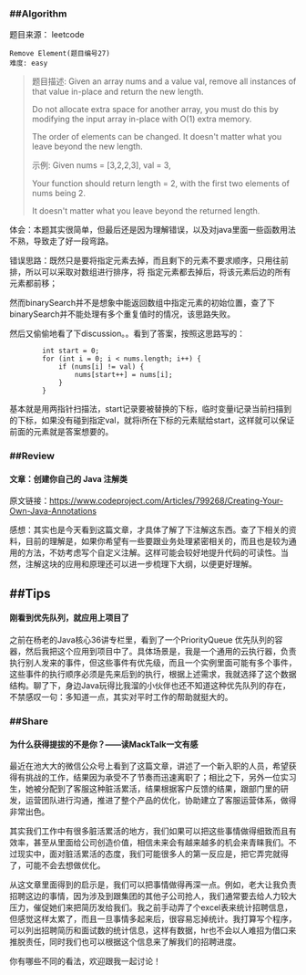 ### ##Algorithm
题目来源： leetcode

```
Remove Element(题目编号27)
难度: easy
```

> 题目描述:
> Given an array nums and a value val, remove all instances of that value in-place and return the new length.
> 
> Do not allocate extra space for another array, you must do this by modifying the input array in-place with O(1) extra memory.
> 
> The order of elements can be changed. It doesn't matter what you leave beyond the new length.
> 
> 示例: Given nums = [3,2,2,3], val = 3,
> 
> Your function should return length = 2, with the first two elements of nums being 2.
> 
> It doesn't matter what you leave beyond the returned length.


体会：本题其实很简单，但最后还是因为理解错误，以及对java里面一些函数用法不熟，导致走了好一段弯路。

错误思路：既然只是要将指定元素去掉，而且剩下的元素不要求顺序，只用往前排，所以可以采取对数组进行排序，将
指定元素都去掉后，将该元素后边的所有元素都前移；

然而binarySearch并不是想象中能返回数组中指定元素的初始位置，查了下binarySearch并不能处理有多个重复值时的情况，该思路失败。

然后又偷偷地看了下discussion。。看到了答案，按照这思路写的：


```
        int start = 0;
        for (int i = 0; i < nums.length; i++) {
            if (nums[i] != val) {
                nums[start++] = nums[i];
            }
        }
```

基本就是用两指针扫描法，start记录要被替换的下标，临时变量i记录当前扫描到的下标，如果没有碰到指定val，就将i所在下标的元素赋给start，这样就可以保证前面的元素就是答案想要的。


### ##Review
#### 文章：创建你自己的 Java 注解类
原文链接：https://www.codeproject.com/Articles/799268/Creating-Your-Own-Java-Annotations


感想：其实也是今天看到这篇文章，才具体了解了下注解这东西。查了下相关的资料，目前的理解是，如果你希望有一些要跟业务处理紧密相关的，而且也是较为通用的方法，不妨考虑写个自定义注解。这样可能会较好地提升代码的可读性。当然，注解这块的应用和原理还可以进一步梳理下大纲，以便更好理解。

## ##Tips
#### 刚看到优先队列，就应用上项目了

之前在杨老的Java核心36讲专栏里，看到了一个PriorityQueue 优先队列的容器，然后我把这个应用到项目中了。具体场景是，我是一个通用的云执行器，负责执行别人发来的事件，但这些事件有优先级，而且一个实例里面可能有多个事件，这些事件的执行顺序必须是先来后到的执行，根据上述需求，我就选择了这个数据结构。聊了下，身边Java玩得比我溜的小伙伴也还不知道这种优先队列的存在，不禁感叹一句：多知道一点，其实对平时工作的帮助就挺大的。

### ##Share
#### 为什么获得提拔的不是你？——读MackTalk一文有感

最近在池大大的微信公众号上看到了这篇文章，讲述了一个新入职的人员，希望获得有挑战的工作，结果因为承受不了节奏而迅速离职了；相比之下，另外一位实习生，她被分配到了客服这种脏活累活，结果根据客户反馈的结果，跟部门里的研发，运营团队进行沟通，推进了整个产品的优化，协助建立了客服运营体系，做得非常出色。

其实我们工作中有很多脏活累活的地方，我们如果可以把这些事情做得细致而且有效率，甚至从里面给公司创造价值，相信未来会有越来越多的机会来青睐我们。不过现实中，面对脏活累活的态度，我们可能很多人的第一反应是，把它弄完就得了，可能不会去想做优化。

从这文章里面得到的启示是，我们可以把事情做得再深一点。例如，老大让我负责招聘这边的事情，因为涉及到跟集团的其他子公司抢人，我们通常要去给人力较大压力，催促她们来把简历发给我们。我之前手动弄了个excel表来统计招聘信息，但感觉这样太累了，而且一旦事情多起来后，很容易忘掉统计。我打算写个程序，可以列出招聘简历和面试数的统计信息，这样有数据，hr也不会以人难招为借口来推脱责任，同时我们也可以根据这个信息来了解我们的招聘进度。

你有哪些不同的看法，欢迎跟我一起讨论！


